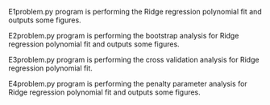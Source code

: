 
E1problem.py program is performing the Ridge regression polynomial fit and outputs some figures.


E2problem.py program is performing the bootstrap analysis for Ridge regression polynomial fit and outputs some figures.


E3problem.py program is performing the cross validation analysis for Ridge regression polynomial fit.


E4problem.py program is performing the penalty parameter analysis for Ridge regression polynomial fit and outputs some figures.
